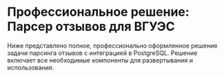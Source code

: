# Профессиональное решение: Парсер отзывов для ВГУЭС
Ниже представлено полное, профессионально оформленное решение задачи парсинга отзывов с интеграцией в PostgreSQL. Решение включает все необходимые компоненты для развертывания и использования.

